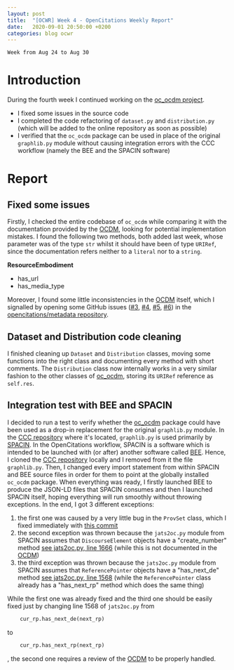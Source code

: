 ```yaml
---
layout: post
title:  "[OCWR] Week 4 - OpenCitations Weekly Report"
date:   2020-09-01 20:50:00 +0200
categories: blog ocwr
---
```

`Week from Aug 24 to Aug 30`

# Introduction
During the fourth week I continued working on the [oc_ocdm project][oc_ocdm_github].
  * I fixed some issues in the source code
  * I completed the code refactoring of `dataset.py` and `distribution.py` (which will be added to the online repository as soon as possible)
  * I verified that the `oc_ocdm` package can be used in place of the original `graphlib.py` module without causing integration errors
    with the CCC workflow (namely the BEE and the SPACIN software)
  
# Report

## Fixed some issues
Firstly, I checked the entire codebase of `oc_ocdm` while comparing it with the documentation provided by the [OCDM][ocdm-2.0.1], looking
for potential implementation mistakes. I found the following two methods, both added last week, whose parameter was of the type `str` whilst it 
should have been of type `URIRef`, since the documentation refers neither to a `literal` nor to a `string`.

__ResourceEmbodiment__
  * has_url
  * has_media_type

Moreover, I found some little inconsistencies in the [OCDM][ocdm-2.0.1] itself, which I signalled by opening some GitHub issues ([#3][issue3], [#4][issue4], [#5][issue5], [#6][issue6]) in the [opencitations/metadata repository][metadata_repo].

## Dataset and Distribution code cleaning
I finished cleaning up `Dataset` and `Distribution` classes, moving some functions into the right class and documenting every method with short 
comments. The `Distribution` class now internally works in a very similar fashion to the other classes of [oc_ocdm][oc_ocdm_github],
storing its `URIRef` reference as `self.res`.

## Integration test with BEE and SPACIN
I decided to run a test to verify whether the [oc_ocdm][oc_ocdm_github] package could have been used as a drop-in replacement for the 
original `graphlib.py` module. In the [CCC repository][ccc] where it's located, `graphlib.py` is used primarily by [SPACIN][spacin]. In the 
OpenCitations workflow, SPACIN is a software which is intended to be launched with (or after) another software called [BEE][bee]. Hence, I
cloned the [CCC repository][ccc] locally and I removed from it the file `graphlib.py`. Then, I changed every import statement from within SPACIN 
and BEE source files in order for them to point at the globally installed `oc_ocdm` package. When everything was ready, I firstly launched 
BEE to produce the JSON-LD files that SPACIN consumes and then I launched SPACIN itself, hoping everything will run smoothly without throwing
exceptions. In the end, I got 3 different exceptions:
  1. the first one was caused by a very little bug in the `ProvSet` class, which I fixed immediately with [this commit][self_g_prov_commit]
  2. the second exception was thrown because the `jats2oc.py` module from SPACIN assumes that `DiscourseElement` objects have a "create_number" method [see jats2oc.py, line 1666][jats2oc_1666] (while this is not documented in the [OCDM][ocdm-2.0.1])
  3. the third exception was thrown because the `jats2oc.py` module from SPACIN assumes that `ReferencePointer` objects have a "has_next_de" method [see jats2oc.py, line 1568][jats2oc_1568] (while the `ReferencePointer` class already has a "has_next_rp" method which does the same thing)

While the first one was already fixed and the third one should be easily fixed just by changing line 1568 of `jats2oc.py` from
``` python
    cur_rp.has_next_de(next_rp)
```
to
``` python
    cur_rp.has_next_rp(next_rp)
```
, the second one requires a review of the [OCDM][ocdm-2.0.1] to be properly handled.


[oc_ocdm_github]:      https://github.com/opencitations/oc_ocdm
[ocdm-2.0.1]:          https://figshare.com/articles/Metadata_for_the_OpenCitations_Corpus/3443876
[metadata_repo]:       https://github.com/opencitations/metadata
[issue3]:              https://github.com/opencitations/metadata/issues/3
[issue4]:              https://github.com/opencitations/metadata/issues/4
[issue5]:              https://github.com/opencitations/metadata/issues/5
[issue6]:              https://github.com/opencitations/metadata/issues/6
[ccc]:                 https://github.com/opencitations/ccc
[spacin]:              https://github.com/opencitations/script/tree/master/spacin
[bee]:                 https://github.com/opencitations/script/tree/master/bee
[self_g_prov_commit]:  https://github.com/opencitations/oc_ocdm/commit/425f8e3ad9b9073e1d8d9ae7e6a1651aaa4df552
[jats2oc_1666]:        https://github.com/opencitations/ccc/blob/94820fc31eb2529eae127166b3f1c8316283529e/scripts/script/ccc/jats2oc.py#L1666
[jats2oc_1568]:        https://github.com/opencitations/ccc/blob/94820fc31eb2529eae127166b3f1c8316283529e/scripts/script/ccc/jats2oc.py#L1568
